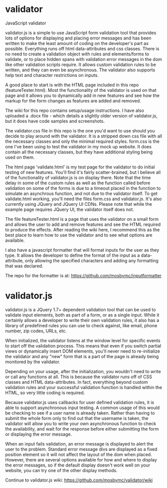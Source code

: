 validator
=========

JavaScript validator

validator.js is a simple to use JavaScript form validation tool that provides lots of options for displaying and placing error messages and has been written to make the least amount of coding on the developer's part as possible. Everything runs off html data-attributes and css classes. There is no need to create a validation object with rules and elements/forms to validate, or to place hidden spans with validation error messages in the dom like other validation scripts require. It allows custom validation rules to be written, and they can even be asynchronous. The validator also supports help text and character restrictions on inputs.

A good place to start is with the HTML page included in this repo (featureTester.html). Most the functionality of the validator is used on that page and it allows you to dynamically add in new features and see how the markup for the form changes as features are added and removed.

The wiki for this repo contains setup/usage instructions. I have also uploaded a .docx file - which details a slightly older version of validator.js, but it does have code samples and screenshots.

The validator.css file in this repo is the one you'd want to use should you decide to play around with the validator. It is a stripped down css file with all the necessary classes and only the minimal required styles. form.css is the one I've been using to test the validator in my mock up website. It does contain all the necessary classes, but they have additional styling being used on them.

The html page 'validate.html' is my test page for the validator to do initial testing of new features. You'll find it's fairly scatter-brained, but I believe all of the functionality of validator.js is on display there. Note that the time delay in some of the custom rules as well as the function called before validation on some of the forms is due to a timeout placed in the function to simulate an asynchrous function, and not due to the validator itself. To get validate.html working, you'll need the files form.css and validator.js. It's also currently using JQuery and JQuery UI CDNs. Please note that while the example page requires JQuery UI, the validator itself does not.

The file featureTester.html is a page that uses the validator on a small form and allows the user to add and remove features and see the HTML required to produce the effects. After reading the wiki here, I recommend this as the best place to learn how to use the validator and to see what options are available.

I also have a javascript formatter that will format inputs for the user as they type. It allows the developer to define the format of the input as a data-attribute, only allowing the specified characters and adding any formatting that was declared.

The repo for the formatter is at: https://github.com/mosbymc/inputformatter


# **validator.js**
validator.js is a JQuery 1.7+ dependent validation tool that can be used to validate input elements, both as part of a form, or as a single input. While it certainly allows a developer to write their own validation rules, it also has a library of predefined rules you can use to check against, like email, phone number, zip codes, URLs, etc.

When initialized, the validator listens at the window level for specific events to start off the validation process. This means that even if you switch partial views or dynamically insert DOM elements, you'll never need to re-initialize the validator and any "new" form that is a part of the page is already being monitored by the validator.

Depending on your usage, after the initialization, you wouldn't need to write or call any functions at all. This is because the validator runs off of CSS classes and HTML data-attributes. In fact, everything beyond custom validation rules and your successful validation function is handled within the HTML, so very little coding is required.

Because validator.js uses callbacks for user defined validation rules, it is able to support asynchronous input testing. A common usage of this would be checking to see if a user name is already taken. Rather than having to submit the whole form only to find out that the username is taken, the validator will allow you to write your own asynchronous function to check the availability, and wait for the response before either submitting the form or displaying the error message.

When an input fails validation, an error message is displayed to alert the user to the problem. Standard error message divs are displayed as a fixed position element so it will not affect the layout of the dom when placed. However, there are several options available for how and where to display the error messages, so if the default display doesn't work well on your website, you can try one of the other display methods.



Continue to validator.js wiki: https://github.com/mosbymc/validator/wiki
